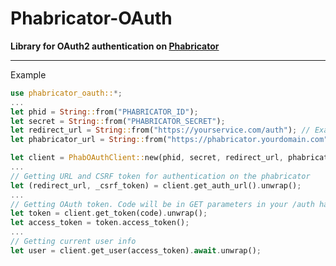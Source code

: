 # Phabricator-OAuth

**Library for OAuth2 authentication on [Phabricator](https://www.phacility.com/phabricator/)**

---

Example
```rust
use phabricator_oauth::*;
...
let phid = String::from("PHABRICATOR_ID");
let secret = String::from("PHABRICATOR_SECRET");
let redirect_url = String::from("https://yourservice.com/auth"); // Exactly like in oauth settings on phabricator
let phabricator_url = String::from("https://phabricator.yourdomain.com");

let client = PhabOAuthClient::new(phid, secret, redirect_url, phabricator_url).unwrap();
...
// Getting URL and CSRF token for authentication on the phabricator
let (redirect_url, _csrf_token) = client.get_auth_url().unwrap();
...
// Getting OAuth token. Code will be in GET parameters in your /auth handler
let token = client.get_token(code).unwrap();
let access_token = token.access_token();
...
// Getting current user info
let user = client.get_user(access_token).await.unwrap();
```
